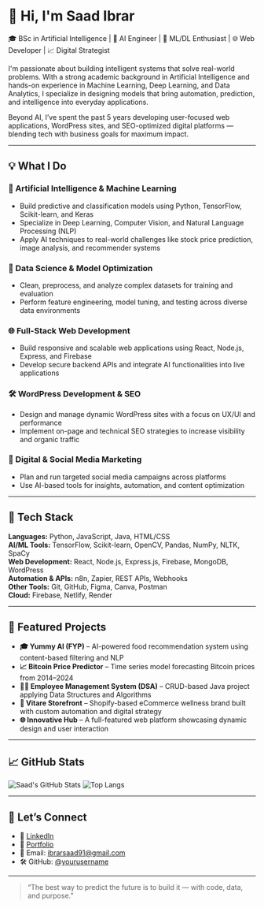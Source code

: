 # 👋 Hi, I'm Saad Ibrar

🎓 BSc in Artificial Intelligence | 🤖 AI Engineer | 🧠 ML/DL Enthusiast | 🌐 Web Developer | 📈 Digital Strategist

I'm passionate about building intelligent systems that solve real-world problems. With a strong academic background in Artificial Intelligence and hands-on experience in Machine Learning, Deep Learning, and Data Analytics, I specialize in designing models that bring automation, prediction, and intelligence into everyday applications.

Beyond AI, I’ve spent the past 5 years developing user-focused web applications, WordPress sites, and SEO-optimized digital platforms — blending tech with business goals for maximum impact.

---

## 💡 What I Do

### 🧠 Artificial Intelligence & Machine Learning
- Build predictive and classification models using Python, TensorFlow, Scikit-learn, and Keras
- Specialize in Deep Learning, Computer Vision, and Natural Language Processing (NLP)
- Apply AI techniques to real-world challenges like stock price prediction, image analysis, and recommender systems

### 🔎 Data Science & Model Optimization
- Clean, preprocess, and analyze complex datasets for training and evaluation
- Perform feature engineering, model tuning, and testing across diverse data environments

### 🌐 Full-Stack Web Development
- Build responsive and scalable web applications using React, Node.js, Express, and Firebase
- Develop secure backend APIs and integrate AI functionalities into live applications

### 🛠 WordPress Development & SEO
- Design and manage dynamic WordPress sites with a focus on UX/UI and performance
- Implement on-page and technical SEO strategies to increase visibility and organic traffic

### 📣 Digital & Social Media Marketing
- Plan and run targeted social media campaigns across platforms
- Use AI-based tools for insights, automation, and content optimization

---

## 🔧 Tech Stack

**Languages:** Python, JavaScript, Java, HTML/CSS  
**AI/ML Tools:** TensorFlow, Scikit-learn, OpenCV, Pandas, NumPy, NLTK, SpaCy  
**Web Development:** React, Node.js, Express.js, Firebase, MongoDB, WordPress  
**Automation & APIs:** n8n, Zapier, REST APIs, Webhooks  
**Other Tools:** Git, GitHub, Figma, Canva, Postman  
**Cloud:** Firebase, Netlify, Render  

---

## 📌 Featured Projects

- **🎓 Yummy AI (FYP)** – AI-powered food recommendation system using content-based filtering and NLP  
- **📈 Bitcoin Price Predictor** – Time series model forecasting Bitcoin prices from 2014–2024  
- **🧑‍💼 Employee Management System (DSA)** – CRUD-based Java project applying Data Structures and Algorithms  
- **🛒 Vitare Storefront** – Shopify-based eCommerce wellness brand built with custom automation and digital strategy  
- **🌐 Innovative Hub** – A full-featured web platform showcasing dynamic design and user interaction  

---

## 📈 GitHub Stats

![Saad's GitHub Stats](https://github-readme-stats.vercel.app/api?username=MalikSaadi123&show_icons=true&theme=radical)
![Top Langs](https://github-readme-stats.vercel.app/api/top-langs/?username=MalikSaadi123&layout=compact&theme=radical)

---

## 🤝 Let’s Connect

- 🔗 [LinkedIn](https://www.linkedin.com/in/saad-ibrar-9721b3371/)  
- 💼 [Portfolio](https://maliksaadi.netlify.app/)  
- 📧 Email: ibrarsaad91@gmail.com  
- 🛠 GitHub: [@yourusername](https://github.com/MalikSaadi123)

---

> “The best way to predict the future is to build it — with code, data, and purpose.”
